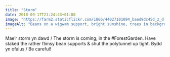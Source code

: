 ```yaml
---
title: "Storm"
date: 2018-09-17T21:24:43+01:00
image: "https://farm2.staticflickr.com/1866/44027101094_baed9dc45d_z_d.jpg"
imageAlt: "Beans on a wigwam support, bright sunshine, trees in background, dramatic clouds"
---
```


Mae’r storm yn dawd / The storm is coming, in the #ForestGarden. Have staked the rather flimsy bean supports & shut the polytunnel up tight. Bydd yn ofalus / Be careful!
